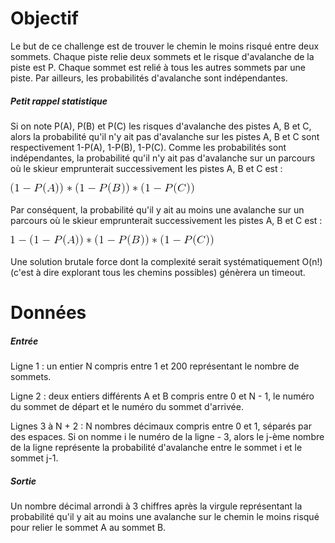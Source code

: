# Objectif

Le but de ce challenge est de trouver le chemin le moins risqué entre deux sommets. Chaque piste relie deux sommets et le risque d'avalanche de la piste est P. Chaque sommet est relié à tous les autres sommets par une piste. Par ailleurs, les probabilités d'avalanche sont indépendantes.

##### Petit rappel statistique

Si on note P(A), P(B) et P(C) les risques d'avalanche des pistes A, B et C, alors la probabilité qu'il n'y ait pas d'avalanche sur les pistes A, B et C sont respectivement 1-P(A), 1-P(B), 1-P(C). Comme les probabilités sont indépendantes, la probabilité qu'il n'y ait pas d'avalanche sur un parcours où le skieur emprunterait successivement les pistes A, B et C est :

![](formula-1.png)

Par conséquent, la probabilité qu'il y ait au moins une avalanche sur un parcours où le skieur emprunterait successivement les pistes A, B et C est :

![](formula-2.png)

Une solution brutale force dont la complexité serait systématiquement O(n!) (c'est à dire explorant tous les chemins possibles) génèrera un timeout.

# Données

##### Entrée
Ligne 1 : un entier N compris entre 1 et 200 représentant le nombre de sommets.

Ligne 2 : deux entiers différents A et B compris entre 0 et N - 1, le numéro du sommet de départ et le numéro du sommet d'arrivée.

Lignes 3 à N + 2 : N nombres décimaux compris entre 0 et 1, séparés par des espaces. Si on nomme i le numéro de la ligne - 3, alors le j-ème nombre de la ligne représente la probabilité d'avalanche entre le sommet i et le sommet j-1.

##### Sortie
Un nombre décimal arrondi à 3 chiffres après la virgule représentant la probabilité qu'il y ait au moins une avalanche sur le chemin le moins risqué pour relier le sommet A au sommet B.
